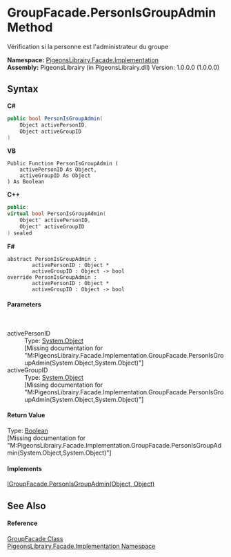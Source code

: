 # GroupFacade.PersonIsGroupAdmin Method 
 

Vérification si la personne est l'administrateur du groupe

**Namespace:**&nbsp;<a href="312ab9cb-8ee9-a582-242b-c0bfc1241eea">PigeonsLibrairy.Facade.Implementation</a><br />**Assembly:**&nbsp;PigeonsLibrairy (in PigeonsLibrairy.dll) Version: 1.0.0.0 (1.0.0.0)

## Syntax

**C#**<br />
``` C#
public bool PersonIsGroupAdmin(
	Object activePersonID,
	Object activeGroupID
)
```

**VB**<br />
``` VB
Public Function PersonIsGroupAdmin ( 
	activePersonID As Object,
	activeGroupID As Object
) As Boolean
```

**C++**<br />
``` C++
public:
virtual bool PersonIsGroupAdmin(
	Object^ activePersonID, 
	Object^ activeGroupID
) sealed
```

**F#**<br />
``` F#
abstract PersonIsGroupAdmin : 
        activePersonID : Object * 
        activeGroupID : Object -> bool 
override PersonIsGroupAdmin : 
        activePersonID : Object * 
        activeGroupID : Object -> bool 
```


#### Parameters
&nbsp;<dl><dt>activePersonID</dt><dd>Type: <a href="http://msdn2.microsoft.com/en-us/library/e5kfa45b" target="_blank">System.Object</a><br />\[Missing <param name="activePersonID"/> documentation for "M:PigeonsLibrairy.Facade.Implementation.GroupFacade.PersonIsGroupAdmin(System.Object,System.Object)"\]</dd><dt>activeGroupID</dt><dd>Type: <a href="http://msdn2.microsoft.com/en-us/library/e5kfa45b" target="_blank">System.Object</a><br />\[Missing <param name="activeGroupID"/> documentation for "M:PigeonsLibrairy.Facade.Implementation.GroupFacade.PersonIsGroupAdmin(System.Object,System.Object)"\]</dd></dl>

#### Return Value
Type: <a href="http://msdn2.microsoft.com/en-us/library/a28wyd50" target="_blank">Boolean</a><br />\[Missing <returns> documentation for "M:PigeonsLibrairy.Facade.Implementation.GroupFacade.PersonIsGroupAdmin(System.Object,System.Object)"\]

#### Implements
<a href="b2ea9da4-2d71-17ba-01a1-0a4750d9d45c">IGroupFacade.PersonIsGroupAdmin(Object, Object)</a><br />

## See Also


#### Reference
<a href="7b4a76f8-da3e-3f34-b55e-530c0fadf88c">GroupFacade Class</a><br /><a href="312ab9cb-8ee9-a582-242b-c0bfc1241eea">PigeonsLibrairy.Facade.Implementation Namespace</a><br />